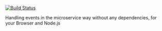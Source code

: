 
[![Build Status](https://travis-ci.org/janbiasi/vanage.svg?branch=master)](https://travis-ci.org/janbiasi/vanage)

Handling events in the microservice way without any dependencies, for your Browser and Node.js
